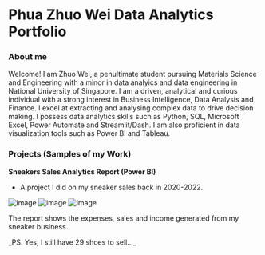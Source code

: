 # Phua Zhuo Wei Data Analytics Portfolio

### About me
Welcome! I am Zhuo Wei, a penultimate student pursuing Materials Science and Engineering with a minor in data analyics and data engineering in National University of Singapore. I am a driven, analytical and curious individual with a strong interest in Business Intelligence, Data Analysis and Finance. I excel at extracting and analysing complex data to drive decision making. I possess data analytics skills such as Python, SQL, Microsoft Excel, Power Automate and Streamlit/Dash. I am also proficient in data visualization tools such as Power BI and Tableau.

### Projects (Samples of my Work)
**Sneakers Sales Analytics Report (Power BI)**
- A project I did on my sneaker sales back in 2020-2022.
  
![image](https://github.com/p-zhuo-wei/p-zhuo-wei.github.io/assets/137416262/859e173e-95cf-4078-8932-4d9393f8dc33)
![image](https://github.com/p-zhuo-wei/p-zhuo-wei.github.io/assets/137416262/78aa15d2-b747-45fb-90ac-a97eba718058)
![image](https://github.com/p-zhuo-wei/p-zhuo-wei.github.io/assets/137416262/7cea4393-a272-4a21-a7d1-b11548abd561)


The report shows the expenses, sales and income generated from my sneaker business.

\_PS. Yes, I still have 29 shoes to sell..._

